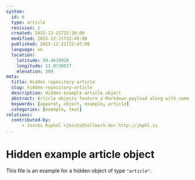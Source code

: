 ```yaml
---
system:
  id: 6
  type: article
  revision: 1
  created: 2015-12-21T22:30:00
  modified: 2015-12-21T22:45:00
  published: 2015-12-21T22:45:00
  language: en
  location:
    latitude: 49.4619928
    longitude: 11.0738017
    elevation: 309
meta:
  title: Hidden repository article
  slug: hidden-repository-article
  description: Hidden example article object
  abstract: Article objects feature a Markdown payload along with some custom properties
  keywords: [apparat, object, example, article]
  categories: [example, text]
relations:
  contributed-by:
      - Joschi Kuphal <joschi@tollwerk.de> http://jkphl.is
...
```

# Hidden example article object

This file is an example for a hidden object of type `"article"`.
